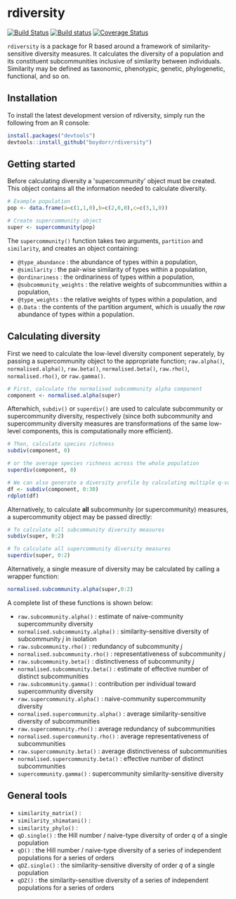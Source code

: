 # rdiversity  

[![Build Status](https://travis-ci.org/boydorr/rdiversity.svg?branch=master)](https://travis-ci.org/boydorr/rdiversity)
[![Build status](https://ci.appveyor.com/api/projects/status/463vspjivh08o9x1?svg=true)](https://ci.appveyor.com/project/mysteryduck/rdiversity)
[![Coverage Status](https://coveralls.io/repos/github/boydorr/rdiversity/badge.svg?branch=master)](https://coveralls.io/github/boydorr/rdiversity?branch=master)

`rdiversity` is a package for R based around a framework of similarity-sensitive diversity measures. It calculates the diversity of a population and its constituent subcommunities inclusive of similarity between individuals. Similarity may be defined as taxonomic, phenotypic, genetic, phylogenetic, functional, and so on. 

## Installation

To install the latest development version of rdiversity, simply run the following from an R console:

```r
install.packages("devtools")
devtools::install_github("boydorr/rdiversity")
```

## Getting started


Before calculating diversity a 'supercommunity' object must be created. This object contains all the information needed to calculate diversity.

```r
# Example population
pop <- data.frame(a=c(1,1,0),b=c(2,0,0),c=c(3,1,0))

# Create supercommunity object
super <- supercommunity(pop)
```

The `supercommunity()` function takes two arguments, `partition` and `similarity`, and creates an object containing:  

* `@type_abundance` : the abundance of types within a population,  
* `@similarity` : the pair-wise similarity of types within a population,  
* `@ordinariness` : the ordinariness of types within a population,  
* `@subcommunity_weights` :  the relative weights of subcommunities within a population,  
* `@type_weights` : the relative weights of types within a population, and  
* `@.Data` : the contents of the partition argument, which is usually the *raw* abundance of types within a population.
    

## Calculating diversity
First we need to calculate the low-level diversity component seperately, by passing a supercommunity object to the appropriate function; `raw.alpha()`, `normalised.alpha()`, `raw.beta()`, `normalised.beta()`, `raw.rho()`, `normalised.rho()`, or `raw.gamma()`. 

```r
# First, calculate the normalised subcommunity alpha component
component <- normalised.alpha(super)
```

Afterwhich, `subdiv()` or `superdiv()` are used to calculate subcommunity or supercommunity diversity, respectively (since both subcommunity and supercommunity diversity measures are transformations of the same low-level components, this is computationally more efficient).

```r
# Then, calculate species richness
subdiv(component, 0)

# or the average species richness across the whole population
superdiv(component, 0)

# We can also generate a diversity profile by calculating multiple q-values simultaneously
df <- subdiv(component, 0:30)
rdplot(df)
```

Alternatively, to calculate **all** subcommunity (or supercommunity) measures, a supercommunity object may be passed directly:

```r
# To calculate all subcommunity diversity measures
subdiv(super, 0:2)

# To calculate all supercommunity diversity measures
superdiv(super, 0:2)
```


Alternatively, a single measure of diversity may be calculated by calling a wrapper function:
```r
normalised.subcommunity.alpha(super,0:2)
```
A complete list of these functions is shown below:

* `raw.subcommunity.alpha()` : estimate of naive-community supercommunity diversity  
* `normalised.subcommunity.alpha()` : similarity-sensitive diversity of subcommunity *j* in isolation  
* `raw.subcommunity.rho()` : redundancy of subcommunity *j*  
* `normalised.subcommunity.rho()` : representativeness of subcommunity *j*  
* `raw.subcommunity.beta()` : distinctiveness of subcommunity *j*  
* `normalised.subcommunity.beta()` : estimate of effective number of distinct subcommunities  
* `raw.subcommunity.gamma()` : contribution per individual toward supercommunity diversity  
* `raw.supercommunity.alpha()` : naive-community supercommunity diversity  
* `normalised.supercommunity.alpha()` : average similarity-sensitive diversity of subcommunities  
* `raw.supercommunity.rho()` : average redundancy of subcommunities  
* `normalised.supercommunity.rho()` : average representativeness of subcommunities  
* `raw.supercommunity.beta()` : average distinctiveness of subcommunities  
* `normalised.supercommunity.beta()` : effective number of distinct subcommunities  
* `supercommunity.gamma()` : supercommunity similarity-sensitive diversity  


## General tools
* `similarity_matrix()` :  
* `similarity_shimatani()` :  
* `similarity_phylo()` : 
* `qD.single()` : the Hill number / naive-type diversity of order *q* of a single population  
* `qD()` : the Hill number / naive-type diversity of a series of independent populations for a series of orders  
* `qDZ.single()` : the similarity-sensitive diversity of order *q* of a single population  
* `qDZ()` : the similarity-sensitive diversity of a series of independent populations for a series of orders  







